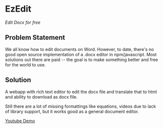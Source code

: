 # EzEdit

<i>Edit Docx for free</i>

## Problem Statement

We all know how to edit documents on Word. However, to date, there's no good open source implementation of a .docx editor in npm/javascript. Most solutions out there are paid -- the goal is to make something better and free for the world to use.

## Solution

A webapp with rich text editor to edit the docx file and translate that to html and ability to download as docx file.

Still there are a lot of missing formattings like equations, videos due to lack of library support, but it works good as a general document editor.

[Youtube Demo](https://youtu.be/12Mw8mDX4GQ)
